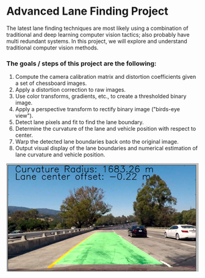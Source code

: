 # Advanced Lane Finding Project

The latest lane finding techniques are most likely using a combination of traditional and deep learning computer vision tactics; also probably have multi redundant systems. In this project, we will explore and understand traditional computer vision methods.

### The goals / steps of this project are the following:

1. Compute the camera calibration matrix and distortion coefficients given a set of chessboard images.
2. Apply a distortion correction to raw images.
3. Use color transforms, gradients, etc., to create a thresholded binary image.
4. Apply a perspective transform to rectify binary image ("birds-eye view").
5. Detect lane pixels and fit to find the lane boundary.
6. Determine the curvature of the lane and vehicle position with respect to center.
7. Warp the detected lane boundaries back onto the original image.
8. Output visual display of the lane boundaries and numerical estimation of lane curvature and vehicle position.

[image6]: writeup/final_pipeline.png "Final Output"
![alt text][image6]
